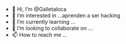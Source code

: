 - 👋 Hi, I’m @Galletaloca
- 👀 I’m interested in ...aprenden a ser hacking
- 🌱 I’m currently learning ...
- 💞️ I’m looking to collaborate on ...
- 📫 How to reach me ...

<!---
Galletaloca/Galletaloca is a ✨ special ✨ repository because its `README.md` (this file) appears on your GitHub profile.
You can click the Preview link to take a look at your changes.
--->
